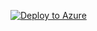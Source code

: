 [![Deploy to Azure](https://aka.ms/deploytoazurebutton)](https://portal.azure.com/#create/Microsoft.Template/uri/https%3A%2F%2Fraw.githubusercontent.com%2Fcarel-v98%2FWASOCAutomationPlaybook%2Fmain%2FTaskAutomations%2FAddTasks-UserAccounts-SigninFailureduetoCASpikes%2FAddTasks-UserAccounts-SigninFailureduetoCASpikes.json%3Ftoken%3DGHSAT0AAAAAACADGMZBV2EPUSB5ZY2LH25MZAT54RQ)
